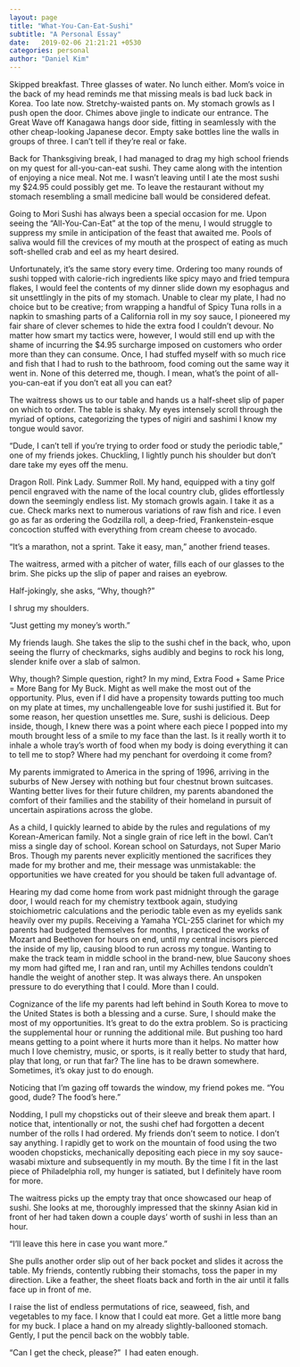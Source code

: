 ```yaml
---
layout: page
title: "What-You-Can-Eat-Sushi"
subtitle: "A Personal Essay"
date:   2019-02-06 21:21:21 +0530
categories: personal
author: "Daniel Kim"
---
```

<div class="wide" markdown="1">

Skipped breakfast. Three glasses of water. No lunch either. Mom’s voice in the back of my head reminds me that missing meals is bad luck back in Korea. Too late now. Stretchy-waisted pants on. My stomach growls as I push open the door. Chimes above jingle to indicate our entrance. The Great Wave off Kanagawa hangs door side, fitting in seamlessly with the other cheap-looking Japanese decor. Empty sake bottles line the walls in groups of three. I can’t tell if they’re real or fake.

Back for Thanksgiving break, I had managed to drag my high school friends on my quest for all-you-can-eat sushi. They came along with the intention of enjoying a nice meal. Not me. I wasn’t leaving until I ate the most sushi my $24.95 could possibly get me. To leave the restaurant without my stomach resembling a small medicine ball would be considered defeat.

Going to Mori Sushi has always been a special occasion for me. Upon seeing the “All-You-Can-Eat” at the top of the menu, I would struggle to suppress my smile in anticipation of the feast that awaited me. Pools of saliva would fill the crevices of my mouth at the prospect of eating as much soft-shelled crab and eel as my heart desired.

Unfortunately, it’s the same story every time. Ordering too many rounds of sushi topped with calorie-rich ingredients like spicy mayo and fried tempura flakes, I would feel the contents of my dinner slide down my esophagus and sit unsettlingly in the pits of my stomach. Unable to clear my plate, I had no choice but to be creative; from wrapping a handful of Spicy Tuna rolls in a napkin to smashing parts of a California roll in my soy sauce, I pioneered my fair share of clever schemes to hide the extra food I couldn’t devour. No matter how smart my tactics were, however, I would still end up with the shame of incurring the $4.95 surcharge imposed on customers who order more than they can consume. Once, I had stuffed myself with so much rice and fish that I had to rush to the bathroom, food coming out the same way it went in. None of this deterred me, though. I mean, what’s the point of all-you-can-eat if you don’t eat all you can eat?

The waitress shows us to our table and hands us a half-sheet slip of paper on which to order. The table is shaky. My eyes intensely scroll through the myriad of options, categorizing the types of nigiri and sashimi I know my tongue would savor.

“Dude, I can’t tell if you’re trying to order food or study the periodic table,” one of my friends jokes. Chuckling, I lightly punch his shoulder but don’t dare take my eyes off the menu.

Dragon Roll. Pink Lady. Summer Roll. My hand, equipped with a tiny golf pencil engraved with the name of the local country club, glides effortlessly down the seemingly endless list. My stomach growls again. I take it as a cue. Check marks next to numerous variations of raw fish and rice. I even go as far as ordering the Godzilla roll, a deep-fried, Frankenstein-esque concoction stuffed with everything from cream cheese to avocado. 

“It’s a marathon, not a sprint. Take it easy, man,” another friend teases.

The waitress, armed with a pitcher of water, fills each of our glasses to the brim. She picks up the slip of paper and raises an eyebrow.

Half-jokingly, she asks, “Why, though?”

I shrug my shoulders.

“Just getting my money’s worth.”

My friends laugh. She takes the slip to the sushi chef in the back, who, upon seeing the flurry of checkmarks, sighs audibly and begins to rock his long, slender knife over a slab of salmon.

Why, though? Simple question, right? In my mind, Extra Food + Same Price = More Bang for My Buck. Might as well make the most out of the opportunity. Plus, even if I did have a propensity towards putting too much on my plate at times, my unchallengeable love for sushi justified it. But for some reason, her question unsettles me. Sure, sushi is delicious. Deep inside, though, I knew there was a point where each piece I popped into my mouth brought less of a smile to my face than the last. Is it really worth it to inhale a whole tray’s worth of food when my body is doing everything it can to tell me to stop? Where had my penchant for overdoing it come from?

My parents immigrated to America in the spring of 1996, arriving in the suburbs of New Jersey with nothing but four chestnut brown suitcases. Wanting better lives for their future children, my parents abandoned the comfort of their families and the stability of their homeland in pursuit of uncertain aspirations across the globe.

As a child, I quickly learned to abide by the rules and regulations of my Korean-American family. Not a single grain of rice left in the bowl. Can’t miss a single day of school. Korean school on Saturdays, not Super Mario Bros. Though my parents never explicitly mentioned the sacrifices they made for my brother and me, their message was unmistakable: the opportunities we have created for you should be taken full advantage of.

Hearing my dad come home from work past midnight through the garage door, I would reach for my chemistry textbook again, studying stoichiometric calculations and the periodic table even as my eyelids sank heavily over my pupils. Receiving a Yamaha YCL-255 clarinet for which my parents had budgeted themselves for months, I practiced the works of Mozart and Beethoven for hours on end, until my central incisors pierced the inside of my lip, causing blood to run across my tongue. Wanting to make the track team in middle school in the brand-new, blue Saucony shoes my mom had gifted me, I ran and ran, until my Achilles tendons couldn’t handle the weight of another step. It was always there. An unspoken pressure to do everything that I could. More than I could.

Cognizance of the life my parents had left behind in South Korea to move to the United States is both a blessing and a curse. Sure, I should make the most of my opportunities. It’s great to do the extra problem. So is practicing the supplemental hour or running the additional mile. But pushing too hard means getting to a point where it hurts more than it helps. No matter how much I love chemistry, music, or sports, is it really better to study that hard, play that long, or run that far? The line has to be drawn somewhere. Sometimes, it’s okay just to do enough.

Noticing that I’m gazing off towards the window, my friend pokes me. “You good, dude? The food’s here.”

Nodding, I pull my chopsticks out of their sleeve and break them apart. I notice that, intentionally or not, the sushi chef had forgotten a decent number of the rolls I had ordered. My friends don’t seem to notice. I don’t say anything. I rapidly get to work on the mountain of food using the two wooden chopsticks, mechanically depositing each piece in my soy sauce-wasabi mixture and subsequently in my mouth. By the time I fit in the last piece of Philadelphia roll, my hunger is satiated, but I definitely have room for more.

The waitress picks up the empty tray that once showcased our heap of sushi. She looks at me, thoroughly impressed that the skinny Asian kid in front of her had taken down a couple days’ worth of sushi in less than an hour.

“I’ll leave this here in case you want more.” 

She pulls another order slip out of her back pocket and slides it across the table. My friends, contently rubbing their stomachs, toss the paper in my direction. Like a feather, the sheet floats back and forth in the air until it falls face up in front of me.

I raise the list of endless permutations of rice, seaweed, fish, and vegetables to my face. I know that I could eat more. Get a little more bang for my buck. I place a hand on my already slightly-ballooned stomach. Gently, I put the pencil back on the wobbly table. 

“Can I get the check, please?” 
I had eaten enough.

</div>
